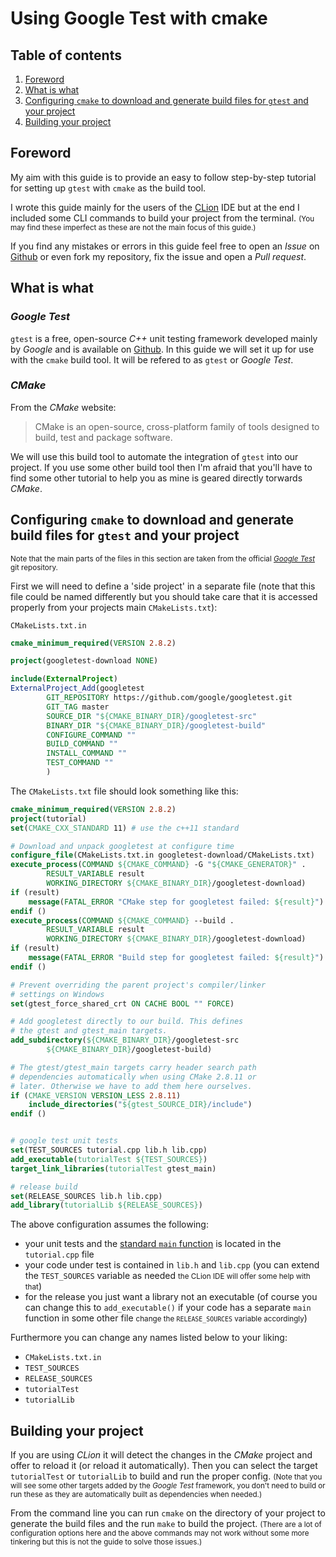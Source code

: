 # Using Google Test with cmake

## Table of contents

1. [Foreword](#foreword)
1. [What is what](#what-is-what)
1. [Configuring `cmake` to download and generate build files for `gtest` and your project](#configuring-cmake-to-download-and-generate-build-files-for-gtest-and-your-project)
1. [Building your project](#building-your-project)

## Foreword

My aim with this guide is to provide an easy to follow step-by-step tutorial for setting up `gtest` with `cmake` as the build tool.

I wrote this guide mainly for the users of the [CLion](https://www.jetbrains.com/clion/) IDE but at the end I included some CLI commands to build your project from the terminal. <small>(You may find these imperfect as these are not the main focus of this guide.)</small>

If you find any mistakes or errors in this guide feel free to open an *Issue* on [Github](https://github.com/marcellBan/cmake-gtest) or even fork my repository, fix the issue and open a *Pull request*.

## What is what

### *Google Test*

`gtest` is a free, open-source *C++* unit testing framework developed mainly by *Google* and is available on [Github](https://github.com/google/googletest). In this guide we will set it up for use with the `cmake` build tool. It will be refered to as `gtest` or *Google Test*.

### *CMake*

From the *CMake* website:
> CMake is an open-source, cross-platform family of tools designed to build, test and package software.

We will use this build tool to automate the integration of `gtest` into our project. If you use some other build tool then I'm afraid that you'll have to find some other tutorial to help you as mine is geared directly torwards *CMake*.

## Configuring `cmake` to download and generate build files for `gtest` and your project

<small>Note that the main parts of the files in this section are taken from the official [*Google Test*](https://github.com/google/googletest) git repository.</small>

First we will need to define a 'side project' in a separate file (note that this file could be named differently but you should take care that it is accessed properly from your projects main `CMakeLists.txt`):

`CMakeLists.txt.in`

```cmake
cmake_minimum_required(VERSION 2.8.2)

project(googletest-download NONE)

include(ExternalProject)
ExternalProject_Add(googletest
        GIT_REPOSITORY https://github.com/google/googletest.git
        GIT_TAG master
        SOURCE_DIR "${CMAKE_BINARY_DIR}/googletest-src"
        BINARY_DIR "${CMAKE_BINARY_DIR}/googletest-build"
        CONFIGURE_COMMAND ""
        BUILD_COMMAND ""
        INSTALL_COMMAND ""
        TEST_COMMAND ""
        )
```

The `CMakeLists.txt` file should look something like this:

```cmake
cmake_minimum_required(VERSION 2.8.2)
project(tutorial)
set(CMAKE_CXX_STANDARD 11) # use the c++11 standard

# Download and unpack googletest at configure time
configure_file(CMakeLists.txt.in googletest-download/CMakeLists.txt)
execute_process(COMMAND ${CMAKE_COMMAND} -G "${CMAKE_GENERATOR}" .
        RESULT_VARIABLE result
        WORKING_DIRECTORY ${CMAKE_BINARY_DIR}/googletest-download)
if (result)
    message(FATAL_ERROR "CMake step for googletest failed: ${result}")
endif ()
execute_process(COMMAND ${CMAKE_COMMAND} --build .
        RESULT_VARIABLE result
        WORKING_DIRECTORY ${CMAKE_BINARY_DIR}/googletest-download)
if (result)
    message(FATAL_ERROR "Build step for googletest failed: ${result}")
endif ()

# Prevent overriding the parent project's compiler/linker
# settings on Windows
set(gtest_force_shared_crt ON CACHE BOOL "" FORCE)

# Add googletest directly to our build. This defines
# the gtest and gtest_main targets.
add_subdirectory(${CMAKE_BINARY_DIR}/googletest-src
        ${CMAKE_BINARY_DIR}/googletest-build)

# The gtest/gtest_main targets carry header search path
# dependencies automatically when using CMake 2.8.11 or
# later. Otherwise we have to add them here ourselves.
if (CMAKE_VERSION VERSION_LESS 2.8.11)
    include_directories("${gtest_SOURCE_DIR}/include")
endif ()


# google test unit tests
set(TEST_SOURCES tutorial.cpp lib.h lib.cpp)
add_executable(tutorialTest ${TEST_SOURCES})
target_link_libraries(tutorialTest gtest_main)

# release build
set(RELEASE_SOURCES lib.h lib.cpp)
add_library(tutorialLib ${RELEASE_SOURCES})
```

The above configuration assumes the following:

- your unit tests and the [standard `main` function](https://github.com/google/googletest/blob/master/googletest/docs/Primer.md#writing-the-main-function) is located in the `tutorial.cpp` file
- your code under test is contained in `lib.h` and `lib.cpp` (you can extend the `TEST_SOURCES` variable as needed <small>the CLion IDE will offer some help with that</small>)
- for the release you just want a library not an executable (of course you can change this to `add_executable()` if your code has a separate `main` function in some other file <small>change the `RELEASE_SOURCES` variable accordingly</small>)

Furthermore you can change any names listed below to your liking:

- `CMakeLists.txt.in`
- `TEST_SOURCES`
- `RELEASE_SOURCES`
- `tutorialTest`
- `tutorialLib`

## Building your project

If you are using *CLion* it will detect the changes in the *CMake* project and offer to reload it (or reload it automatically). Then you can select the target `tutorialTest` or `tutorialLib` to build and run the proper config. <small>(Note that you will see some other targets added by the *Google Test* framework, you don't need to build or run these as they are automatically built as dependencies when needed.)</small>

From the command line you can run `cmake` on the directory of your project to generate the build files and the run `make` to build the project. <small>(There are a lot of configuration options here and the above commands may not work without some more tinkering but this is not the guide to solve those issues.)</small>
